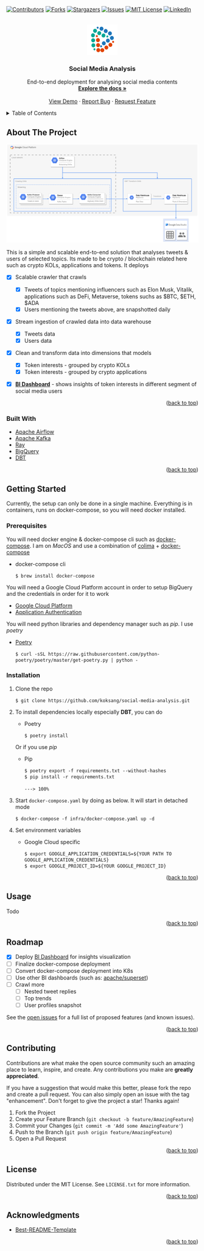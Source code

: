 <!-- Improved compatibility of back to top link: See: https://github.com/othneildrew/Best-README-Template/pull/73 -->
<a name="readme-top"></a>
<!--
*** Thanks for checking out the Best-README-Template. If you have a suggestion
*** that would make this better, please fork the repo and create a pull request
*** or simply open an issue with the tag "enhancement".
*** Don't forget to give the project a star!
*** Thanks again! Now go create something AMAZING! :D
-->



<!-- PROJECT SHIELDS -->
<!--
*** I'm using markdown "reference style" links for readability.
*** Reference links are enclosed in brackets [ ] instead of parentheses ( ).
*** See the bottom of this document for the declaration of the reference variables
*** for contributors-url, forks-url, etc. This is an optional, concise syntax you may use.
*** https://www.markdownguide.org/basic-syntax/#reference-style-links
-->
[![Contributors][contributors-shield]][contributors-url]
[![Forks][forks-shield]][forks-url]
[![Stargazers][stars-shield]][stars-url]
[![Issues][issues-shield]][issues-url]
[![MIT License][license-shield]][license-url]
[![LinkedIn][linkedin-shield]][linkedin-url]



<!-- PROJECT LOGO -->
<br />
<div align="center">
  <a href="https://github.com/koksang/social-media-analysis">
    <img src="images/logo.png" alt="Logo" width="80" height="80">
  </a>

<h3 align="center">Social Media Analysis</h3>

  <p align="center">
    End-to-end deployment for analysing social media contents
    <br />
    <a href="https://github.com/koksang/social-media-analysis"><strong>Explore the docs »</strong></a>
    <br />
    <br />
    <a href="https://github.com/koksang/social-media-analysis">View Demo</a>
    ·
    <a href="https://github.com/koksang/social-media-analysis/issues">Report Bug</a>
    ·
    <a href="https://github.com/koksang/social-media-analysis/issues">Request Feature</a>
  </p>
</div>



<!-- TABLE OF CONTENTS -->
<details>
  <summary>Table of Contents</summary>
  <ol>
    <li>
      <a href="#about-the-project">About The Project</a>
      <ul>
        <li><a href="#built-with">Built With</a></li>
      </ul>
    </li>
    <li>
      <a href="#getting-started">Getting Started</a>
      <ul>
        <li><a href="#prerequisites">Prerequisites</a></li>
        <li><a href="#installation">Installation</a></li>
      </ul>
    </li>
    <li><a href="#usage">Usage</a></li>
    <li><a href="#roadmap">Roadmap</a></li>
    <li><a href="#contributing">Contributing</a></li>
    <li><a href="#license">License</a></li>
    <li><a href="#acknowledgments">Acknowledgments</a></li>
  </ol>
</details>



<!-- ABOUT THE PROJECT -->
## About The Project

![Social Media Analysis](images/social-media-analysis.png)

This is a simple and scalable end-to-end solution that analyses tweets & users of selected topics. Its made to be crypto / blockchain related here such as crypto KOLs, applications and tokens.
It deploys
- [x] Scalable crawler that crawls
    - [x] Tweets of topics mentioning influencers such as Elon Musk, Vitalik, applications such as DeFi, Metaverse, tokens suchs as $BTC, $ETH, $ADA
    - [x] Users mentioning the tweets above, are snapshotted daily
- [x] Stream ingestion of crawled data into data warehouse
    - [x] Tweets data
    - [x] Users data
- [x] Clean and transform data into dimensions that models
    - [x] Token interests - grouped by crypto KOLs
    - [x] Token interests - grouped by crypto applications
- [x] [**BI Dashboard**][datastudio-url] - shows insights of token interests in different segment of social media users


<p align="right">(<a href="#readme-top">back to top</a>)</p>



### Built With

* [Apache Airflow][apacheairflow-url]
* [Apache Kafka][apachekafka-url]
* [Ray][ray-url]
* [BigQuery][bigquery-url]
* [DBT][dbt-url]

<p align="right">(<a href="#readme-top">back to top</a>)</p>



<!-- GETTING STARTED -->
## Getting Started

Currently, the setup can only be done in a single machine. Everything is in containers, runs on docker-compose, so you will need docker installed.

### Prerequisites

You will need docker engine & docker-compose cli such as [docker-compose][dockercompose-url]. I am on *MacOS* and use a combination of [colima][colima-url] + [docker-compose][dockercomposemacos-url]

* docker-compose cli

    ```console
    $ brew install docker-compose
    ```

You will need a Google Cloud Platform account in order to setup BigQuery and the credentials in order for it to work
* [Google Cloud Platform][gcp-url]
* [Application Authentication][appauth-url]

You will need python libraries and dependency manager such as *pip*. I use *poetry*
* [Poetry][poetry-url]

    ```console
    $ curl -sSL https://raw.githubusercontent.com/python-poetry/poetry/master/get-poetry.py | python -
    ```

### Installation
1. Clone the repo

    ```console
    $ git clone https://github.com/koksang/social-media-analysis.git
    ```

2. To install dependencies locally especially **DBT**, you can do
    * Poetry

        ```console
        $ poetry install
        ```
    Or if you use *pip*
    * Pip
        ```console
        $ poetry export -f requirements.txt --without-hashes
        $ pip install -r requirements.txt

        ---> 100%
        ```

3. Start `docker-compose.yaml` by doing as below. It will start in detached mode

    ```console
    $ docker-compose -f infra/docker-compose.yaml up -d
    ```

4. Set environment variables
    * Google Cloud specific

        ```console
        $ export GOOGLE_APPLICATION_CREDENTIALS=${YOUR PATH TO GOOGLE_APPLICATION_CREDENTIALS}
        $ export GOOGLE_PROJECT_ID=${YOUR GOOGLE_PROJECT_ID}
        ```

<p align="right">(<a href="#readme-top">back to top</a>)</p>



<!-- USAGE EXAMPLES -->
## Usage

Todo


<p align="right">(<a href="#readme-top">back to top</a>)</p>



<!-- ROADMAP -->
## Roadmap

- [x] Deploy [BI Dashboard][datastudio-url] for insights visualization
- [ ] Finalize docker-compose deployment
- [ ] Convert docker-compose deployment into K8s
- [ ] Use other BI dashboards (such as: [apache/superset](https://github.com/apache/superset))
- [ ] Crawl more
    - [ ] Nested tweet replies
    - [ ] Top trends
    - [ ] User profiles snapshot

See the [open issues](https://github.com/koksang/social-media-analysis/issues) for a full list of proposed features (and known issues).

<p align="right">(<a href="#readme-top">back to top</a>)</p>



<!-- CONTRIBUTING -->
## Contributing

Contributions are what make the open source community such an amazing place to learn, inspire, and create. Any contributions you make are **greatly appreciated**.

If you have a suggestion that would make this better, please fork the repo and create a pull request. You can also simply open an issue with the tag "enhancement".
Don't forget to give the project a star! Thanks again!

1. Fork the Project
2. Create your Feature Branch (`git checkout -b feature/AmazingFeature`)
3. Commit your Changes (`git commit -m 'Add some AmazingFeature'`)
4. Push to the Branch (`git push origin feature/AmazingFeature`)
5. Open a Pull Request

<p align="right">(<a href="#readme-top">back to top</a>)</p>



<!-- LICENSE -->
## License

Distributed under the MIT License. See `LICENSE.txt` for more information.

<p align="right">(<a href="#readme-top">back to top</a>)</p>



<!-- ACKNOWLEDGMENTS -->
## Acknowledgments

* [Best-README-Template](https://github.com/othneildrew/Best-README-Template)

<p align="right">(<a href="#readme-top">back to top</a>)</p>



<!-- MARKDOWN LINKS & IMAGES -->
<!-- https://www.markdownguide.org/basic-syntax/#reference-style-links -->
[contributors-shield]: https://img.shields.io/github/contributors/koksang/social-media-analysis.svg?style=for-the-badge
[contributors-url]: https://github.com/koksang/social-media-analysis/graphs/contributors
[forks-shield]: https://img.shields.io/github/forks/koksang/social-media-analysis.svg?style=for-the-badge
[forks-url]: https://github.com/koksang/social-media-analysis/network/members
[stars-shield]: https://img.shields.io/github/stars/koksang/social-media-analysis.svg?style=for-the-badge
[stars-url]: https://github.com/koksang/social-media-analysis/stargazers
[issues-shield]: https://img.shields.io/github/issues/koksang/social-media-analysis.svg?style=for-the-badge
[issues-url]: https://github.com/koksang/social-media-analysis/issues
[license-shield]: https://img.shields.io/github/license/koksang/social-media-analysis.svg?style=for-the-badge
[license-url]: https://github.com/koksang/social-media-analysis/blob/main/LICENSE.txt
[linkedin-shield]: https://img.shields.io/badge/-LinkedIn-black.svg?style=for-the-badge&logo=linkedin&colorB=555
[linkedin-url]: https://linkedin.com/in/koksang

<!-- git repo -->
[dcyaml-url]: https://github.com/koksang/social-media-analysis/tree/main/infra/dc.yaml

<!-- setup -->
[dockercompose-url]: https://docs.docker.com/compose/install
[colima-url]: https://github.com/abiosoft/colima
[dockercomposemacos-url]: https://formulae.brew.sh/formula/docker-compose
[gcp-url]: https://cloud.google.com
[appauth-url]: https://cloud.google.com/docs/authentication/getting-started#setting_the_environment_variable
[poetry-url]: https://python-poetry.org/docs/#installation

<!-- url -->
[apacheairflow-url]: https://airflow.apache.org
[apachekafka-url]: https://kafka.apache.org
[ray-url]: https://www.ray.io
[bigquery-url]: https://cloud.google.com/bigquery
[dbt-url]: https://docs.getdbt.com

<!-- results -->
[datastudio-url]: https://datastudio.google.com/u/0/reporting/670ca43b-52b7-4a16-a9de-0188bdd7848e/page/f5J0C
